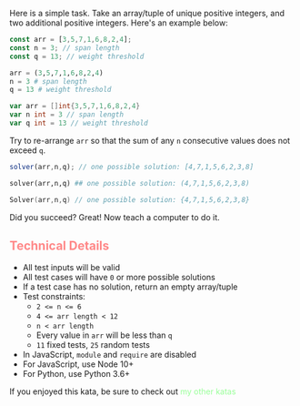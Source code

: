 <!-- Stable Weight Arrangement -->
Here is a simple task. Take an array/tuple of unique positive integers, and two additional positive integers. Here's an example below:

```javascript
const arr = [3,5,7,1,6,8,2,4];
const n = 3; // span length
const q = 13; // weight threshold
```
```python
arr = (3,5,7,1,6,8,2,4)
n = 3 # span length
q = 13 # weight threshold
```
```go
var arr = []int{3,5,7,1,6,8,2,4}
var n int = 3 // span length
var q int = 13 // weight threshold
```

Try to re-arrange `arr` so that the sum of any `n` consecutive values does not exceed `q`.

```javascript
solver(arr,n,q); // one possible solution: [4,7,1,5,6,2,3,8]
```
```python
solver(arr,n,q) ## one possible solution: (4,7,1,5,6,2,3,8)
```
```go
Solver(arr,n,q) // one possible solution: {4,7,1,5,6,2,3,8}
```

Did you succeed? Great! Now teach a computer to do it.

<h2 style='color:#f88'>Technical Details</h2>

- All test inputs will be valid
- All test cases will have `0` or more possible solutions
- If a test case has no solution, return an empty array/tuple
- Test constraints:
  - `2 <= n <= 6`
  - `4 <= arr length < 12`
  - `n < arr length`
  - Every value in `arr` will be less than `q`
  - `11` fixed tests, `25` random tests
- In JavaScript, `module` and `require` are disabled
- For JavaScript, use Node 10+
- For Python, use Python 3.6+

<p>If you enjoyed this kata, be sure to check out <a href='https://www.codewars.com/users/docgunthrop/authored' style='color:#9f9;text-decoration:none'>my other katas</a></p>

